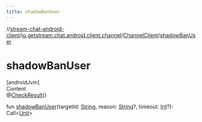 ```yaml
---
title: shadowBanUser
---
```

//[stream-chat-android-client](../../../index.md)/[io.getstream.chat.android.client.channel](../index.md)/[ChannelClient](index.md)/[shadowBanUser](shadowBanUser.md)



# shadowBanUser  
[androidJvm]  
Content  
@[CheckResult](https://developer.android.com/reference/kotlin/androidx/annotation/CheckResult.html)()  
  
fun [shadowBanUser](shadowBanUser.md)(targetId: [String](https://kotlinlang.org/api/latest/jvm/stdlib/kotlin/-string/index.html), reason: [String](https://kotlinlang.org/api/latest/jvm/stdlib/kotlin/-string/index.html)?, timeout: [Int](https://kotlinlang.org/api/latest/jvm/stdlib/kotlin/-int/index.html)?): Call&lt;[Unit](https://kotlinlang.org/api/latest/jvm/stdlib/kotlin/-unit/index.html)&gt;  



